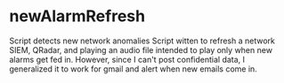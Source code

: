 # newAlarmRefresh
Script detects new network anomalies
Script witten to refresh a network SIEM, QRadar, and playing an audio file intended to play only when new alarms get fed in. However, since I can't post confidential data, I generalized it to work for gmail and alert when new emails come in. 
